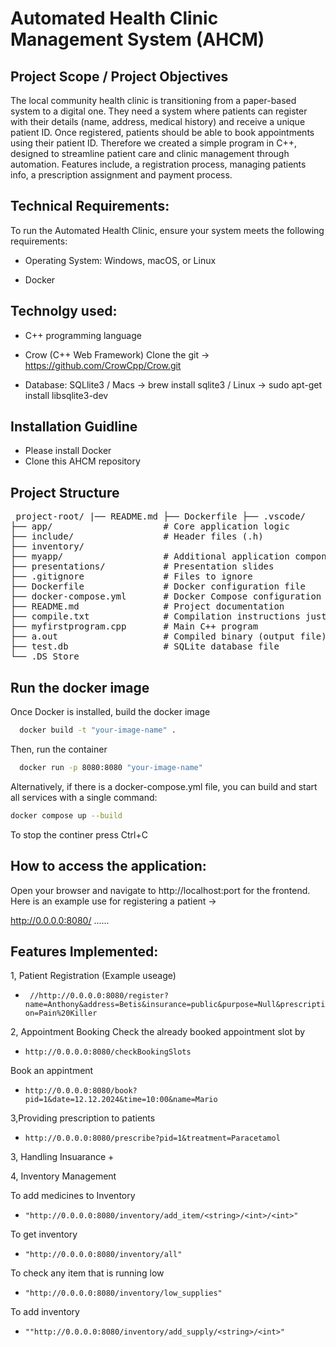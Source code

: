 # Automated Health Clinic Management System (AHCM)

## Project Scope / Project Objectives
The local community health clinic is transitioning from a paper-based system to a
digital one. They need a system where patients can register with their details (name,
address, medical history) and receive a unique patient ID. Once registered, patients
should be able to book appointments using their patient ID.
Therefore we created a simple program in C++, designed to streamline patient care and clinic management through automation.
Features include, a registration process, managing patients info, a prescription assignment and payment process.


## Technical Requirements:

To run the Automated Health Clinic, ensure your system meets the following requirements:

- Operating System: Windows, macOS, or Linux

- Docker

## Technolgy used:

- C++ programming language

- Crow (C++ Web Framework) Clone the git -> https://github.com/CrowCpp/Crow.git
  
-  Database: SQLlite3 / Macs -> brew install sqlite3 / Linux -> sudo apt-get install libsqlite3-dev

## Installation Guidline

- Please install Docker 
- Clone this AHCM repository

## Project Structure 


<pre>
 project-root/ |── README.md ├── Dockerfile ├── .vscode/              
├── app/                     # Core application logic
├── include/                 # Header files (.h)
├── inventory/               
├── myapp/                   # Additional application components
├── presentations/           # Presentation slides
├── .gitignore               # Files to ignore
├── Dockerfile               # Docker configuration file
├── docker-compose.yml       # Docker Compose configuration
├── README.md                # Project documentation
├── compile.txt              # Compilation instructions just in case
├── myfirstprogram.cpp       # Main C++ program
├── a.out                    # Compiled binary (output file)
├── test.db                  # SQLite database file
└── .DS_Store                
</pre>
## Run the docker image

Once Docker is installed, build the docker image 
```bash
  docker build -t "your-image-name" .
``` 
Then, run the container
```bash
  docker run -p 8080:8080 "your-image-name"
```
Alternatively, if there is a docker-compose.yml file, 
you can build and start all services with a single command:

```bash
docker compose up --build
```
    
To stop the continer press Ctrl+C 


## How to access the application:

Open your browser and navigate to http://localhost:port for the frontend. Here is an example use for registering a patient -> 

http://0.0.0.0:8080/ ...... 

## Features Implemented:

1, Patient Registration (Example useage)

 + ``` //http://0.0.0.0:8080/register?name=Anthony&address=Betis&insurance=public&purpose=Null&prescription=Pain%20Killer```

2, Appointment Booking 
Check the already booked appointment slot by 
 + ```http://0.0.0.0:8080/checkBookingSlots```
   
Book an appintment
 + ```http://0.0.0.0:8080/book?pid=1&date=12.12.2024&time=10:00&name=Mario```

3,Providing prescription to patients
 + ```http://0.0.0.0:8080/prescribe?pid=1&treatment=Paracetamol```

3, Handling Insuarance
 + 

4, Inventory Management 

To add medicines to Inventory
+ ```"http://0.0.0.0:8080/inventory/add_item/<string>/<int>/<int>"```
  
To get inventory
+ ```"http://0.0.0.0:8080/inventory/all"```

To check any item that is running low 

+ ```"http://0.0.0.0:8080/inventory/low_supplies"```

To add inventory

+ ```""http://0.0.0.0:8080/inventory/add_supply/<string>/<int>"```

  


